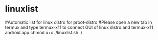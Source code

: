 # linuxlist
#Automatic list for linux distro for proot-distro 
#Please open a new tab in termux and type termux-x11 to connect GUI of linux distro and termux-x11 android app
chmod u+x ./linuxlist.sh
./

